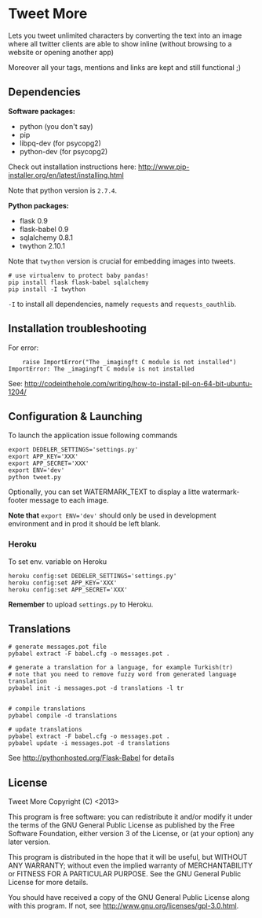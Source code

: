 Tweet More
==========

Lets you tweet unlimited characters by converting the text into an image where all twitter clients are able to show inline (without browsing to a website or opening another app)

Moreover all your tags, mentions and links are kept and still functional ;)

Dependencies
------------

**Software packages:**

* python (you don't say)
* pip
* libpq-dev (for psycopg2)
* python-dev (for psycopg2)

Check out installation instructions here: http://www.pip-installer.org/en/latest/installing.html

Note that python version is `2.7.4`.

**Python packages:**

* flask 0.9
* flask-babel 0.9
* sqlalchemy 0.8.1
* twython 2.10.1

Note that `twython` version is crucial for embedding images into tweets. 

```
# use virtualenv to protect baby pandas!
pip install flask flask-babel sqlalchemy
pip install -I twython
```

`-I` to install all dependencies, namely `requests` and `requests_oauthlib`.

Installation troubleshooting
----------------------------

For error:

        raise ImportError("The _imagingft C module is not installed")
    ImportError: The _imagingft C module is not installed

See: http://codeinthehole.com/writing/how-to-install-pil-on-64-bit-ubuntu-1204/

Configuration & Launching
-------------------------

To launch the application issue following commands

```
export DEDELER_SETTINGS='settings.py'
export APP_KEY='XXX'
export APP_SECRET='XXX'
export ENV='dev'
python tweet.py
```
Optionally, you can set WATERMARK_TEXT to display a litte watermark-footer message to each image.

**Note that** `export ENV='dev'` should only be used in development environment and in prod it should be left blank.

### Heroku

To set env. variable on Heroku

```
heroku config:set DEDELER_SETTINGS='settings.py'
heroku config:set APP_KEY='XXX'
heroku config:set APP_SECRET='XXX'
```

**Remember** to upload `settings.py` to Heroku.

Translations
------------

```
# generate messages.pot file
pybabel extract -F babel.cfg -o messages.pot .

# generate a translation for a language, for example Turkish(tr)
# note that you need to remove fuzzy word from generated language translation
pybabel init -i messages.pot -d translations -l tr


# compile translations
pybabel compile -d translations

# update translations
pybabel extract -F babel.cfg -o messages.pot .
pybabel update -i messages.pot -d translations

```

See http://pythonhosted.org/Flask-Babel for details

License
-------

Tweet More
Copyright (C) <2013>  <Dedeler>

This program is free software: you can redistribute it and/or modify
it under the terms of the GNU General Public License as published by
the Free Software Foundation, either version 3 of the License, or
(at your option) any later version.

This program is distributed in the hope that it will be useful,
but WITHOUT ANY WARRANTY; without even the implied warranty of
MERCHANTABILITY or FITNESS FOR A PARTICULAR PURPOSE.  See the
GNU General Public License for more details.

You should have received a copy of the GNU General Public License
along with this program.  If not, see <http://www.gnu.org/licenses/gpl-3.0.html>.
